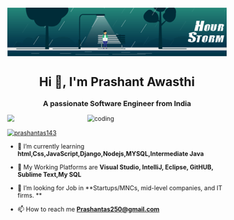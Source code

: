 ![logo](https://github.com/14Prashant3ji/Prashant/blob/main/54b6c068097599.5b50bca476b9b.gif)
<h1 align="center">Hi 👋, I'm Prashant Awasthi</h1>
<h3 align="center">A passionate Software Engineer from India</h3>
<img align="right" alt="coding" width="320" src="https://user-images.githubusercontent.com/55389276/140866485-8fb1c876-9a8f-4d6a-98dc-08c4981eaf70.gif">

<p align="left"> <img src="https://komarev.com/ghpvc/?username=prashantas143ji&label=Profile%20views&color=0e75b6&style=flat"  /> </p>

<p align="left"> <a href="https://twitter.com/prashantas143" target="blank"><img src="https://img.shields.io/twitter/follow/prashantas143?logo=twitter&style=for-the-badge" alt="prashantas143" /></a> </p>

- 🌱 I’m currently learning   **html,Css,JavaScript,Django,Nodejs,MYSQL,Intermediate Java**
- 🌱 My Working Platforms are **Visual Studio, IntelliJ, Eclipse, GitHUB, Sublime Text,My SQL**

- 👯 I’m looking for Job in    **Startups/MNCs, mid-level companies, and IT firms. **

- 📫 How to reach me **Prashantas250@gmail.com**



